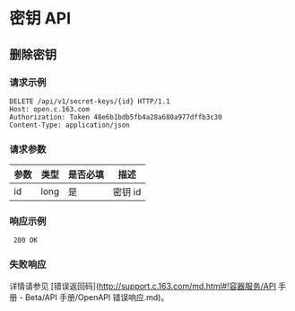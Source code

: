 # 密钥 API

## 删除密钥

### 请求示例

	DELETE /api/v1/secret-keys/{id} HTTP/1.1
	Host: open.c.163.com
	Authorization: Token 48e6b1bdb5fb4a28a680a977dffb3c30
	Content-Type: application/json

### 请求参数

| 参数 | 类型 | 是否必填 |   描述  | 
|------|------|----------|---------|
| id   | long | 是       | 密钥 id |


### 响应示例

     200 OK

### 失败响应
详情请参见 [错误返回码](http://support.c.163.com/md.html#!容器服务/API 手册 - Beta/API 手册/OpenAPI 错误响应.md)。